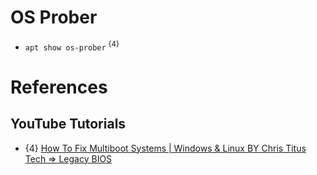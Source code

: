 # OS Prober

* `apt show os-prober` <sup>{4}</sup>

# References

## YouTube Tutorials

* {4} [How To Fix Multiboot Systems | Windows & Linux BY Chris Titus Tech => Legacy BIOS](https://www.youtube.com/watch?v=3oQfnNhk7qU)
